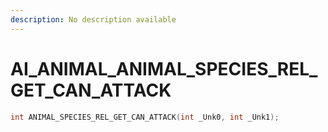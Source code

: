 ```yaml
---
description: No description available 
---
```


# AI_ANIMAL\_ANIMAL_SPECIES_REL_GET_CAN_ATTACK

```cpp
int ANIMAL_SPECIES_REL_GET_CAN_ATTACK(int _Unk0, int _Unk1);
```
